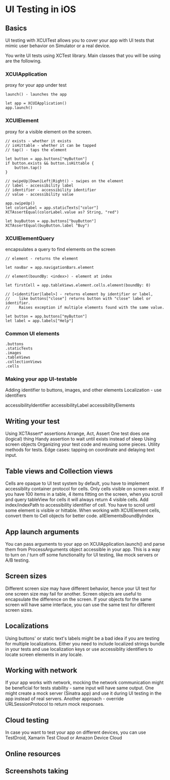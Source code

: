 # UI Testing in iOS

## Basics

UI testing with XCUITest allows you to cover your app with UI tests that mimic user behavior on Simulator or a real device.

You write UI tests using XCTest library. Main classes that you will be using are the following.

### XCUIApplication 
proxy for your app under test

    launch() - launches the app
    
    let app = XCUIApplication()
    app.launch()
    
### XCUIElement
proxy for a visible element on the screen.

    // exists - whether it exists
    // isHittable - whether it can be tapped
    // tap() - taps the element
    
    let button = app.buttons["myButton"]
    if button.exists && button.isHittable {
        button.tap()
    }
    
    // swipeUp|Down|Left|Right() - swipes on the element
    // label - accessibility label
    // identifier - accessibility identifier
    // value - accessibility value
    
    app.swipeUp()
    let colorLabel = app.staticTexts["color"]
    XCTAssertEqual(colorLabel.value as? String, "red")
    
    let buyButton = app.buttons["buyButton"]
    XCTAssertEqual(buyButton.label "Buy")

### XCUIElementQuery
encapsulates a query to find elements on the screen

    // element - returns the element
    
    let navBar = app.navigationBars.element
    
    // element(boundBy: <index>) - element at index
    
    let firstCell = app.tableViews.element.cells.element(boundBy: 0)
    
    // [<identifier|label>] - returns element by identifier or label, 
    //    like buttons["close"] returns button with "close" label or identifier.
    //    Raises exception if multiple elements found with the same value.
        
    let button = app.buttons["myButton"]
    let label = app.labels["Help"]

### Common UI elements
    
    .buttons 
    .staticTexts
    .images
    .tableViews
    .collectionViews
    .cells

### Making your app UI-testable
Adding identifier to buttons, images, and other elements
Localization - use identifiers

accessibilityIdentifier
accessibilityLabel
accessibilityElements


## Writing your test
Using XCTAssert* assertions
Arrange, Act, Assert
One test does one (logical) thing
Handy assertion to wait until exists instead of sleep
Using screen objects
Organizing your test code and reusing some pieces.
Utility methods for tests.
Edge cases: tapping on coordinate and delaying text input.

## Table views and Collection views
Cells are opaque to UI test system by default, you have to implement accessiblity container protocol for cells.
Only cells visible on screen exist. If you have 100 items in a table, 4 items fitting on the screen, when you scroll and query tableView for cells it will always return 4 visible cells. 
Add index/indexPath to accessibility identifier of cell. 
You have to scroll until some element is visible or hittable.
When working with XCUIElement cells, convert them to Cell objects for better code.
allElementsBoundByIndex

## App launch arguments
You can pass arguments to your app on XCUIApplication.launch() and parse them from ProcessArguments object accessible in your app.
This is a way to turn on / turn off some functionality for UI testing, like mock servers or A/B testing.

## Screen sizes
Different screen size may have different behavior, hence your UI test for one screen size may fail for another. 
Screen objects are useful to encapsulate the difference on the screen. If your objects for the same screen will have same interface, you can use the same test for different screen sizes.

## Localizations
Using buttons' or static text's labels might be a bad idea if you are testing for multiple localizations. Either you need to include localized strings bundle in your tests and use localization keys or use accessiblity identifiers to locate screen elements in any locale.

## Working with network
If your app works with network, mocking the network communication might be beneficial for tests stability - same input will have same output. One might create a mock server (Sinatra app) and use it during UI testing in the app instead of real servers. 
Another approach - override URLSessionProtocol to return mock responses.

## Cloud testing
In case you want to test your app on different devices, you can use TestDroid, Xamarin Test Cloud or Amazon Device Cloud

## Online resources

## Screenshots taking
